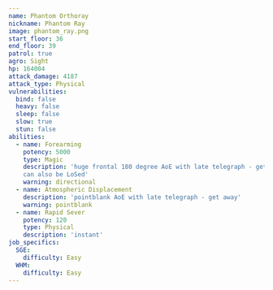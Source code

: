 ```yaml
---
name: Phantom Orthoray
nickname: Phantom Ray
image: phantom_ray.png
start_floor: 36
end_floor: 39
patrol: true
agro: Sight
hp: 164004
attack_damage: 4187
attack_type: Physical
vulnerabilities:
  bind: false
  heavy: false
  sleep: false
  slow: true
  stun: false
abilities:
  - name: Forearming
    potency: 5000
    type: Magic
    description: 'huge frontal 180 degree AoE with late telegraph - get behind;
    can also be LoSed'
    warning: directional
  - name: Atmospheric Displacement
    description: 'pointblank AoE with late telegraph - get away'
    warning: pointblank
  - name: Rapid Sever
    potency: 120
    type: Physical
    description: 'instant'
job_specifics:
  SGE:
    difficulty: Easy
  WHM:
    difficulty: Easy
---
```

